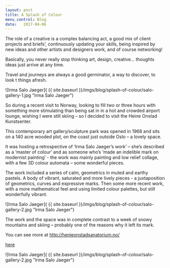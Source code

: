 ```yaml
---
layout: post
title: A Splash of Colour
menu_control: Blog
date:   2017-04-06
---
```


The role of a creative is a complex balancing act, a good mix of client projects and briefs’, continuously updating your skills, being inspired by new ideas and other artists and designers work, and of course networking!

Basically, you never really stop thinking art, design, creative… thoughts ideas just arrive at any time.

Travel and journeys are always a good germinator, a way to discover, to look t things afresh.

![Irma Salo Jaeger]( {{ site.baseurl }}/imgs/blog/splash-of-colour/salo-gallery-1.jpg "Irma Salo Jaeger")

So during a recent visit to Norway, looking to fill two or three hours with something more stimulating than being sat in in a hot and crowded airport lounge, wishing I were still skiing – so I decided to visit the Heine Onstad Kunstsenter. 

This contemporary art gallery/sculpture park was opened in 1968 and sits on a 140 acre wooded plot, on the coast just outside Oslo – a lovely space.

It was hosting a retrospective of ‘Irma Salo Jaeger’s work’ – she’s described as a ‘master of colour’ and as someone who’s ‘made an indelible mark on modernist painting’ - the work was mainly painting and low relief collage, with a few 3D colour automata – some wonderful pieces.

The work included a series of calm, geometrics in muted and earthy pastels.
A body of vibrant, saturated and more lively pieces - a juxtaposition of geometrics, curves and expressive marks. Then some more recent work, with a more mathematical feel and using limited colour palettes, but still wonderfully vibrant.

![Irma Salo Jaeger]( {{ site.baseurl }}/imgs/blog/splash-of-colour/salo-gallery-2.jpg "Irma Salo Jaeger")

The work and the space was in complete contrast to a week of snowy mountains and skiing – probably one of the reasons why it left its mark.

You can see more at http://henieonstadsanatorium.no/

<a href="http://henieonstadsanatorium.no" target="_blank" class="highlight-link">here </a>

![Irma Salo Jaeger]( {{ site.baseurl }}/imgs/blog/splash-of-colour/salo-gallery-2.jpg "Irma Salo Jaeger")
